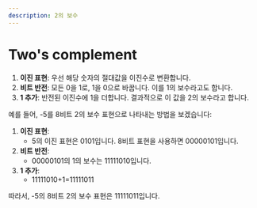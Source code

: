 ```yaml
---
description: 2의 보수
---
```


# Two's complement

1. **이진 표현**: 우선 해당 숫자의 절대값을 이진수로 변환합니다.
2. **비트 반전**: 모든 0을 1로, 1을 0으로 바꿉니다. 이를 1의 보수라고도 합니다.
3. **1 추가**: 반전된 이진수에 1을 더합니다. 결과적으로 이 값을 2의 보수라고 합니다.

예를 들어, -5를 8비트 2의 보수 표현으로 나타내는 방법을 보겠습니다:

1. **이진 표현**:
   * 5의 이진 표현은 0101입니다. 8비트 표현을 사용하면 00000101입니다.
2. **비트 반전**:
   * 00000101의 1의 보수는 11111010입니다.
3. **1 추가**:
   * 11111010+1=11111011

따라서, -5의 8비트 2의 보수 표현은 11111011입니다.
